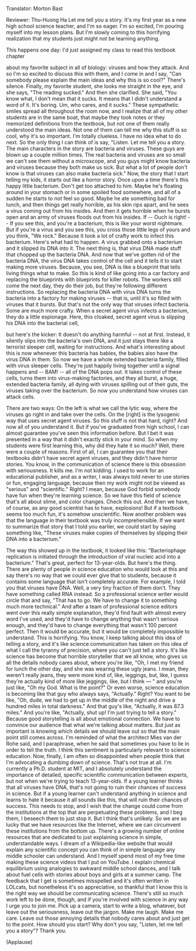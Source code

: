 

Translator: Morton Bast

Reviewer: Thu-Huong Ha
Let me tell you a story.
It&#39;s my first year as a new high school science teacher,
and I&#39;m so eager.
I&#39;m so excited, I&#39;m pouring myself into my lesson plans.
But I&#39;m slowly coming to this horrifying realization
that my students just might not be learning anything.

This happens one day:
I&#39;d just assigned my class to read this textbook chapter

about my favorite subject in all of biology:
viruses and how they attack.
And so I&#39;m so excited to discuss this with them,
and I come in and I say, &quot;Can somebody please explain
the main ideas and why this is so cool?&quot;
There&#39;s silence.
Finally, my favorite student, she looks me straight in the eye,
and she says, &quot;The reading sucked.&quot;
And then she clarified. She said, &quot;You know what,
I don&#39;t mean that it sucks. It means that I didn&#39;t understand a word of it.
It&#39;s boring. Um, who cares, and it sucks.&quot;
These sympathetic smiles
spread all throughout the room now,
and I realize that all of my other students are in the same boat,
that maybe they took notes or they memorized definitions from the textbook,
but not one of them really understood the main ideas.
Not one of them can tell me why this stuff is so cool,
why it&#39;s so important.
I&#39;m totally clueless.
I have no idea what to do next.
So the only thing I can think of is say,
&quot;Listen. Let me tell you a story.
The main characters in the story are bacteria and viruses.
These guys are blown up a couple million times.
The real bacteria and viruses are so small
we can&#39;t see them without a microscope,
and you guys might know bacteria and viruses
because they both make us sick.
But what a lot of people don&#39;t know is that viruses
can also make bacteria sick.&quot;
Now, the story that I start telling my kids,
it starts out like a horror story.
Once upon a time there&#39;s this happy little bacterium.
Don&#39;t get too attached to him.
Maybe he&#39;s floating around in your stomach
or in some spoiled food somewhere,
and all of a sudden he starts to not feel so good.
Maybe he ate something bad for lunch,
and then things get really horrible,
as his skin rips apart, and he sees a virus
coming out from his insides.
And then it gets horrible
when he bursts open and an army of viruses
floods out from his insides.
If -- Ouch is right! --
If you see this, and you&#39;re a bacterium,
this is like your worst nightmare.
But if you&#39;re a virus and you see this,
you cross those little legs of yours and you think,
&quot;We rock.&quot;
Because it took a lot of crafty work to infect this bacterium.
Here&#39;s what had to happen.
A virus grabbed onto a bacterium
and it slipped its DNA into it.
The next thing is, that virus DNA made stuff
that chopped up the bacteria DNA.
And now that we&#39;ve gotten rid of the bacteria DNA,
the virus DNA takes control of the cell
and it tells it to start making more viruses.
Because, you see, DNA is like a blueprint
that tells living things what to make.
So this is kind of like going into a car factory
and replacing the blueprints with blueprints for killer robots.
The workers still come the next day, they do their job,
but they&#39;re following different instructions.
So replacing the bacteria DNA with virus DNA
turns the bacteria into a factory for making viruses --
that is, until it&#39;s so filled with viruses that it bursts.
But that&#39;s not the only way that viruses infect bacteria.
Some are much more crafty.
When a secret agent virus infects a bacterium,
they do a little espionage.
Here, this cloaked, secret agent virus is slipping his DNA into the bacterial cell,

but here&#39;s the kicker: It doesn&#39;t do anything harmful -- not at first.
Instead, it silently slips into the bacteria&#39;s own DNA,
and it just stays there like a terrorist sleeper cell,
waiting for instructions.
And what&#39;s interesting about this is now whenever this bacteria has babies,
the babies also have the virus DNA in them.
So now we have a whole extended bacteria family,
filled with virus sleeper cells.
They&#39;re just happily living together until a signal happens
and -- BAM! -- all of the DNA pops out.
It takes control of these cells, turns them into virus-making factories,
and they all burst,
a huge, extended bacteria family,
all dying with viruses spilling out of their guts,
the viruses taking over the bacterium.
So now you understand how viruses can attack cells.

There are two ways: On the left is what we call the lytic way,
where the viruses go right in and take over the cells.
On the [right] is the lysogenic way
that uses secret agent viruses.
So this stuff is not that hard, right?
And now all of you understand it.
But if you&#39;ve graduated from high school,
I can almost guarantee you&#39;ve seen this information before.
But I bet it was presented in a way
that it didn&#39;t exactly stick in your mind.
So when my students were first learning this,
why did they hate it so much?
Well, there were a couple of reasons.
First of all, I can guarantee you that their textbooks
didn&#39;t have secret agent viruses, and they didn&#39;t have horror stories.
You know, in the communication of science
there is this obsession with seriousness.
It kills me. I&#39;m not kidding.
I used to work for an educational publisher,
and as a writer, I was always told never to use stories
or fun, engaging language,
because then my work might not be viewed
as &quot;serious&quot; and &quot;scientific.&quot;
Right? I mean, because God forbid somebody have fun
when they&#39;re learning science.
So we have this field of science that&#39;s all about slime,
and color changes. Check this out.
And then we have, of course, as any good scientist has to have,
explosions!
But if a textbook seems too much fun,
it&#39;s somehow unscientific.
Now another problem was that
the language in their textbook was truly incomprehensible.
If we want to summarize that story that I told you earlier,
we could start by saying something like,
&quot;These viruses make copies of themselves
by slipping their DNA into a bacterium.&quot;

The way this showed up in the textbook, it looked like this:
&quot;Bacteriophage replication is initiated
through the introduction of viral nucleic acid
into a bacterium.&quot;
That&#39;s great, perfect for 13-year-olds.
But here&#39;s the thing. There are plenty of people
in science education who would look at this and say there&#39;s no way
that we could ever give that to students,
because it contains some language that isn&#39;t completely accurate.
For example, I told you that viruses have DNA.
Well, a very tiny fraction of them don&#39;t.
They have something called RNA instead.
So a professional science writer would circle that
and say, &quot;That has to go.
We have to change it to something much more technical.&quot;
And after a team of professional science editors
went over this really simple explanation,
they&#39;d find fault with almost every word I&#39;ve used,
and they&#39;d have to change anything that wasn&#39;t serious enough,
and they&#39;d have to change everything
that wasn&#39;t 100 percent perfect.
Then it would be accurate,
but it would be completely impossible to understand.
This is horrifying.
You know, I keep talking about this idea
of telling a story,
and it&#39;s like science communication has taken on this idea
of what I call the tyranny of precision,
where you can&#39;t just tell a story.
It&#39;s like science has become that horrible storyteller
that we all know, who gives us all the details nobody cares about,
where you&#39;re like, &quot;Oh, I met my friend for lunch the other day,
and she was wearing these ugly jeans.
I mean, they weren&#39;t really jeans, they were more kind of, like, leggings,
but, like, I guess they&#39;re actually kind of more like jeggings,
like, but I think — &quot; and you&#39;re just like, &quot;Oh my God.
What is the point?&quot;
Or even worse, science education is becoming
like that guy who always says, &quot;Actually.&quot;
Right? You want to be like, &quot;Oh, dude,
we had to get up in the middle of the night
and drive a hundred miles in total darkness.&quot;
And that guy&#39;s like, &quot;Actually, it was 87.3 miles.&quot;
And you&#39;re like, &quot;Actually, shut up!
I&#39;m just trying to tell a story.&quot;
Because good storytelling is all about emotional connection.
We have to convince our audience
that what we&#39;re talking about matters.
But just as important is knowing
which details we should leave out
so that the main point still comes across.
I&#39;m reminded of what the architect Mies van der Rohe said,
and I paraphrase, when he said that sometimes
you have to lie in order to tell the truth.
I think this sentiment is particularly relevant
to science education.
Now, finally,
I am often so disappointed
when people think that I&#39;m advocating
a dumbing down of science.
That&#39;s not true at all.
I&#39;m currently a Ph.D. student at MIT,
and I absolutely understand the importance of detailed,
specific scientific communication between experts,
but not when we&#39;re trying to teach 13-year-olds.
If a young learner thinks that all viruses have DNA,
that&#39;s not going to ruin their chances of success in science.
But if a young learner can&#39;t understand anything in science
and learns to hate it because it all sounds like this,
that will ruin their chances of success.
This needs to stop,
and I wish that the change could come from the institutions
at the top that are perpetuating these problems,
and I beg them, I beseech them to just stop it.
But I think that&#39;s unlikely.
So we are so lucky that we have resources
like the Internet, where we can circumvent these institutions
from the bottom up.
There&#39;s a growing number of online resources
that are dedicated to just explaining science
in simple, understandable ways.
I dream of a Wikipedia-like website that would explain
any scientific concept you can think of
in simple language any middle schooler can understand.
And I myself spend most of my free time
making these science videos that I put on YouTube.
I explain chemical equilibrium using analogies
to awkward middle school dances,
and I talk about fuel cells with stories
about boys and girls at a summer camp.
The feedback that I get is sometimes misspelled
and it&#39;s often written in LOLcats,
but nonetheless
it&#39;s so appreciative, so thankful
that I know this is the right way
we should be communicating science.
There&#39;s still so much work left to be done, though,
and if you&#39;re involved with science in any way
I urge you to join me.
Pick up a camera, start to write a blog, whatever,
but leave out the seriousness, leave out the jargon.
Make me laugh. Make me care.
Leave out those annoying details that nobody cares about
and just get to the point.
How should you start?
Why don&#39;t you say, &quot;Listen, let me tell you a story&quot;?
Thank you.

(Applause)


